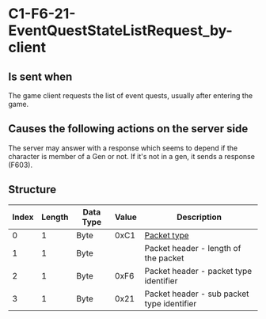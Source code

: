 # C1-F6-21-EventQuestStateListRequest_by-client

## Is sent when

The game client requests the list of event quests, usually after entering the game.

## Causes the following actions on the server side

The server may answer with a response which seems to depend if the character is member of a Gen or not. If it's not in a gen, it sends a response (F603).

## Structure

| Index | Length | Data Type | Value | Description |
|-------|--------|-----------|-------|-------------|
| 0 | 1 |   Byte   | 0xC1  | [Packet type](PacketTypes.md) |
| 1 | 1 |    Byte   |      | Packet header - length of the packet |
| 2 | 1 |    Byte   | 0xF6  | Packet header - packet type identifier |
| 3 | 1 |    Byte   | 0x21  | Packet header - sub packet type identifier |